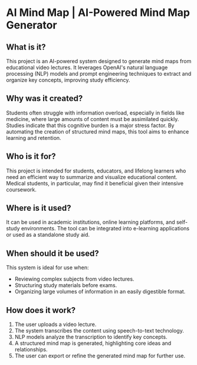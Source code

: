 # AI Mind Map | AI-Powered Mind Map Generator

## What is it?
This project is an AI-powered system designed to generate mind maps from educational video lectures. It leverages OpenAI's natural language processing (NLP) models and prompt engineering techniques to extract and organize key concepts, improving study efficiency.

## Why was it created?
Students often struggle with information overload, especially in fields like medicine, where large amounts of content must be assimilated quickly. Studies indicate that this cognitive burden is a major stress factor. By automating the creation of structured mind maps, this tool aims to enhance learning and retention.

## Who is it for?
This project is intended for students, educators, and lifelong learners who need an efficient way to summarize and visualize educational content. Medical students, in particular, may find it beneficial given their intensive coursework.

## Where is it used?
It can be used in academic institutions, online learning platforms, and self-study environments. The tool can be integrated into e-learning applications or used as a standalone study aid.

## When should it be used?
This system is ideal for use when:
- Reviewing complex subjects from video lectures.
- Structuring study materials before exams.
- Organizing large volumes of information in an easily digestible format.

## How does it work?
1. The user uploads a video lecture.
2. The system transcribes the content using speech-to-text technology.
3. NLP models analyze the transcription to identify key concepts.
4. A structured mind map is generated, highlighting core ideas and relationships.
5. The user can export or refine the generated mind map for further use.
